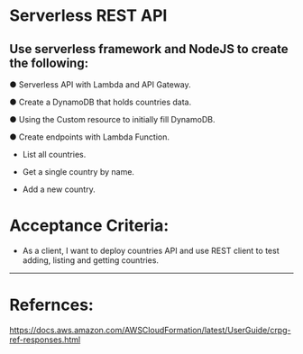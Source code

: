 <!--

-->
# Serverless REST API

## Use serverless framework and NodeJS to create the following:

● Serverless API with Lambda and API Gateway.

● Create a DynamoDB that holds countries data.

● Using the Custom resource to initially fill DynamoDB.

● Create endpoints with Lambda Function.

- List all countries.

- Get a single country by name.

- Add a new country.

# Acceptance Criteria:

- As a client, I want to deploy countries API and use REST client to test adding, listing and
getting countries.
-------------------------------------
# Refernces:
https://docs.aws.amazon.com/AWSCloudFormation/latest/UserGuide/crpg-ref-responses.html

